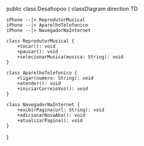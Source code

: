 public class Desafiopoo {
    classDiagram
    direction TD

    iPhone --|> ReprodutorMusical
    iPhone --|> AparelhoTelefonico
    iPhone --|> NavegadorNaInternet

    class ReprodutorMusical {
        +tocar(): void
        +pausar(): void
        +selecionarMusica(musica: String): void
    }

    class AparelhoTelefonico {
        +ligar(numero: String): void
        +atender(): void
        +iniciarCorreioVoz(): void
    }

    class NavegadorNaInternet {
        +exibirPagina(url: String): void
        +adicionarNovaAba(): void
        +atualizarPagina(): void
    }

}
